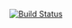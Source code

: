 [![Build Status](https://travis-ci.org/adrian01414/Sort-bible.svg?branch=master)](https://travis-ci.org/adrian01414/Sort-bible)
